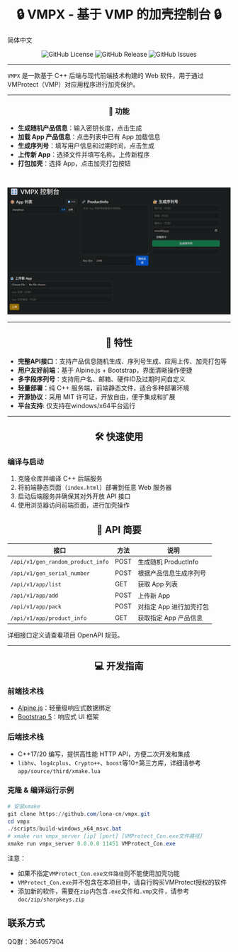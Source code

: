 # <div align="center">🔒 VMPX - 基于 VMP 的加壳控制台 🔒</div>

简体中文

<p align="center">
<a><img alt="GitHub License" src="https://img.shields.io/github/license/lona-cn/vmpx"></a>
<a><img alt="GitHub Release" src="https://img.shields.io/github/v/release/lona-cn/vmpx"></a>
<a><img alt="GitHub Issues" src="https://img.shields.io/github/issues/lona-cn/vmpx"></a>
</p>

---

`VMPX` 是一款基于 C++ 后端与现代前端技术构建的 Web 软件，用于通过 VMProtect（VMP）对应用程序进行加壳保护。  

---

### <div align="center">🚀 功能</div>

- **生成随机产品信息**：输入密钥长度，点击生成  
- **加载 App 产品信息**：点击列表中已有 App 加载信息  
- **生成序列号**：填写用户信息和过期时间，点击生成  
- **上传新 App**：选择文件并填写名称，上传新程序  
- **打包加壳**：选择 App，点击加壳打包按钮  

<br/>

![vmpx_web-gif](doc/images/vmpx_web.gif)


---

## <div align="center">🚀 特性</div>

- **完整API接口**：支持产品信息随机生成、序列号生成、应用上传、加壳打包等  
- **用户友好前端**：基于 Alpine.js + Bootstrap，界面清晰操作便捷  
- **多字段序列号**：支持用户名、邮箱、硬件ID及过期时间自定义  
- **轻量部署**：纯 C++ 服务端，前端静态文件，适合多种部署环境  
- **开源协议**：采用 MIT 许可证，开放自由，便于集成和扩展  
- **平台支持**: 仅支持在windows/x64平台运行

---

## <div align="center">🛠 快速使用</div>

### 编译与启动

1. 克隆仓库并编译 C++ 后端服务  
2. 将前端静态页面（`index.html`）部署到任意 Web 服务器  
3. 启动后端服务并确保其对外开放 API 接口  
4. 使用浏览器访问前端页面，进行加壳操作

## <div align="center">🧩 API 简要</div>

| 接口                         | 方法 | 说明                 |
|------------------------------|------|----------------------|
| `/api/v1/gen_random_product_info` | POST | 生成随机 ProductInfo |
| `/api/v1/gen_serial_number`        | POST | 根据产品信息生成序列号 |
| `/api/v1/app/list`                 | GET  | 获取 App 列表        |
| `/api/v1/app/add`                  | POST | 上传新 App           |
| `/api/v1/app/pack`                 | POST | 对指定 App 进行加壳打包 |
| `/api/v1/app/product_info`         | GET  | 获取指定 App 产品信息 |

详细接口定义请查看项目 OpenAPI 规范。

---

## <div align="center">💻 开发指南</div>

### 前端技术栈

- [Alpine.js](https://alpinejs.dev/)：轻量级响应式数据绑定  
- [Bootstrap 5](https://getbootstrap.com/)：响应式 UI 框架  

### 后端技术栈

- C++17/20 编写，提供高性能 HTTP API，方便二次开发和集成
- `libhv`、`log4cplus`、`Crypto++`、`boost`等10+第三方库，详细请参考`app/source/third/xmake.lua`

### 克隆 & 编译运行示例

```powershell
# 安装xmake
git clone https://github.com/lona-cn/vmpx.git
cd vmpx
./scripts/build-windows_x64_msvc.bat
# xmake run vmpx_server [ip] [port] [VMProtect_Con.exe文件路径]
xmake run vmpx_server 0.0.0.0 11451 VMProtect_Con.exe
```

注意：
  - 如果不指定`VMProtect_Con.exe文件路径`则不能使用加壳功能
  - `VMProtect_Con.exe`并不包含在本项目中，请自行购买VMProtect授权的软件
  - 添加新的软件，需要在`zip`内包含`.exe`文件和`.vmp`文件，请参考`doc/zip/sharpkeys.zip`

## 联系方式
QQ群：364057904
